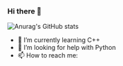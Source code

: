 ### Hi there 👋

![Anurag's GitHub stats](https://github-readme-stats.vercel.app/api?username=ducnguyen1511&show_icons=true&theme=radical&border_color=#8be9fd)


- 🌱 I’m currently learning C++
- 🤔 I’m looking for help with Python
- 📫 How to reach me: 
